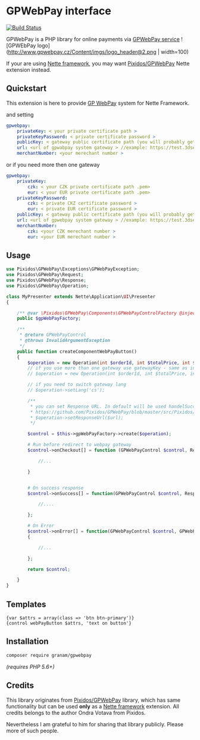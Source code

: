 # GPWebPay interface
[![Build Status](https://travis-ci.org/jaroslavtyc/granam-gpwebpay.svg?branch=master)](https://travis-ci.org/jaroslavtyc/granam-gpwebpay)

GPWebPay is a PHP library for online payments via [GPWebPay service](http://www.gpwebpay.cz/)
![GPWEbPay logo](http://www.gpwebpay.cz/Content/imgs/logo_header@2.png | width=100)

If your are using [Nette framework](https://nette.org/en/), you may want
[Pixidos/GPWebPay](https://github.com/Pixidos/GPWebPay) Nette extension instead.

## Quickstart

This extension is here to provide [GP WebPay](http://www.gpwebpay.cz) system for Nette Framework.

and setting

```yml
gpwebpay:
    privateKey: < your private certificate path >
    privateKeyPassword: < private certificate password >
    publicKey: < gateway public certificate path (you will probably get this by email) > //gpe.signing_prod.pem
    url: <url of gpwabpay system gateway > //example: https://test.3dsecure.gpwebpay.com/unicredit/order.do
    merchantNumber: <your merechant number >
```

or if you need more then one gateway
```yml
gpwebpay:
	privateKey:
		czk: < your CZK private certificate path .pem>
		eur: < your EUR private certificate path .pem>
	privateKeyPassword:
		czk: < private CKZ certificate password >
		eur: < private EUR certificate password >
	publicKey: < gateway public certificate path (you will probably get this by email) > //gpe.signing_prod.pem
	url: <url of gpwebpay system gateway > //example: https://test.3dsecure.gpwebpay.com/unicredit/order.do
	merchantNumber:
		czk: <your CZK merechant number >
		eur: <your EUR merechant number >
```

## Usage


```php
use Pixidos\GPWebPay\Exceptions\GPWebPayException;
use Pixidos\GPWebPay\Request;
use Pixidos\GPWebPay\Response;
use Pixidos\GPWebPay\Operation;

class MyPresenter extends Nette\Application\UI\Presenter
{

	/** @var \Pixidos\GPWebPay\Components\GPWebPayControlFactory @inject */
	public $gpWebPayFactory;

	/**
     * @return GPWebPayControl
     * @throws InvalidArgumentException
     */
    public function createComponentWebPayButton()
    {
        $operation = new Operation(int $orderId, int $totalPrice, int $curencyCode);
        // if you use more than one gateway use gatewayKey - same as in config
        // $operation = new Operation(int $orderId, int $totalPrice, int $curencyCode, string $gatewayKey);

        // if you need to switch gateway lang
        // $operation->setLang('cs');

        /**
         * you can set Response URL. In default will be used handelSuccess() in component
         * https://github.com/Pixidos/GPWebPay/blob/master/src/Pixidos/GPWebPay/Components/GPWebPayControl.php#L93
         * $operation->setResponseUrl($url);
         */

        $control = $this->gpWebPayFactory->create($operation);

        # Run before redirect to webpay gateway
        $control->onCheckout[] = function (GPWebPayControl $control, Request $request){

            //...

        }


        # On success response
        $control->onSuccess[] = function(GPWebPayControl $control, Response $response) {

            //....

        };

        # On Error
        $control->onError[] = function(GPWebPayControl $control, GPWebPayException $exception)
        {

            //...

        };

        return $control;

    }
}
```

## Templates

```smarty
{var $attrs = array(class => 'btn btn-primary')}
{control webPayButton $attrs, 'text on button'}
```

Installation
------------

```sh
composer require granam/gpwebpay
```
*(requires PHP 5.6+)*

## Credits
This library originates from [Pixidos/GPWebPay](https://github.com/Pixidos/GPWebPay) library, which has same
functionality but can be used **only** as a [Nette framework](https://nette.org/en/) extension.
All credits belongs to the author Ondra Votava from Pixidos.

Nevertheless I am grateful to him for sharing that library publicly. Please more of such people.
